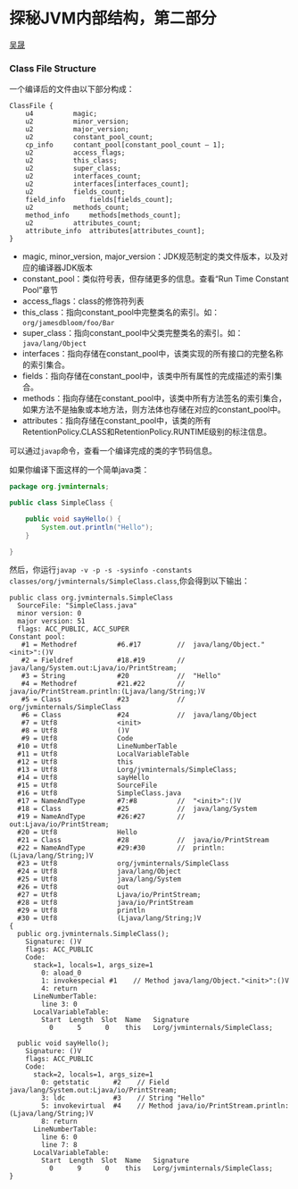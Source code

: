 # 探秘JVM内部结构，第二部分

[吴晟](https://github.com/wu-sheng)

### Class File Structure
一个编译后的文件由以下部分构成：
```class
ClassFile {
    u4			magic;
    u2			minor_version;
    u2			major_version;
    u2			constant_pool_count;
    cp_info		contant_pool[constant_pool_count – 1];
    u2			access_flags;
    u2			this_class;
    u2			super_class;
    u2			interfaces_count;
    u2			interfaces[interfaces_count];
    u2			fields_count;
    field_info		fields[fields_count];
    u2			methods_count;
    method_info		methods[methods_count];
    u2			attributes_count;
    attribute_info	attributes[attributes_count];
}
```

- magic, minor_version, major_version：JDK规范制定的类文件版本，以及对应的编译器JDK版本
- constant_pool：类似符号表，但存储更多的信息。查看“Run Time Constant Pool”章节
- access_flags：class的修饰符列表
- this_class：指向constant_pool中完整类名的索引。如：`org/jamesdbloom/foo/Bar`
- super_class：指向constant_pool中父类完整类名的索引。如：`java/lang/Object`
- interfaces：指向存储在constant_pool中，该类实现的所有接口的完整名称的索引集合。
- fields：指向存储在constant_pool中，该类中所有属性的完成描述的索引集合。
- methods：指向存储在constant_pool中，该类中所有方法签名的索引集合，如果方法不是抽象或本地方法，则方法体也存储在对应的constant_pool中。
- attributes：指向存储在constant_pool中，该类的所有RetentionPolicy.CLASS和RetentionPolicy.RUNTIME级别的标注信息。

可以通过`javap`命令，查看一个编译完成的类的字节码信息。

如果你编译下面这样的一个简单java类：
```java
package org.jvminternals;

public class SimpleClass {

    public void sayHello() {
        System.out.println("Hello");
    }

}
```

然后，你运行`javap -v -p -s -sysinfo -constants classes/org/jvminternals/SimpleClass.class`,你会得到以下输出：
```
public class org.jvminternals.SimpleClass
  SourceFile: "SimpleClass.java"
  minor version: 0
  major version: 51
  flags: ACC_PUBLIC, ACC_SUPER
Constant pool:
   #1 = Methodref          #6.#17         //  java/lang/Object."<init>":()V
   #2 = Fieldref           #18.#19        //  java/lang/System.out:Ljava/io/PrintStream;
   #3 = String             #20            //  "Hello"
   #4 = Methodref          #21.#22        //  java/io/PrintStream.println:(Ljava/lang/String;)V
   #5 = Class              #23            //  org/jvminternals/SimpleClass
   #6 = Class              #24            //  java/lang/Object
   #7 = Utf8               <init>
   #8 = Utf8               ()V
   #9 = Utf8               Code
  #10 = Utf8               LineNumberTable
  #11 = Utf8               LocalVariableTable
  #12 = Utf8               this
  #13 = Utf8               Lorg/jvminternals/SimpleClass;
  #14 = Utf8               sayHello
  #15 = Utf8               SourceFile
  #16 = Utf8               SimpleClass.java
  #17 = NameAndType        #7:#8          //  "<init>":()V
  #18 = Class              #25            //  java/lang/System
  #19 = NameAndType        #26:#27        //  out:Ljava/io/PrintStream;
  #20 = Utf8               Hello
  #21 = Class              #28            //  java/io/PrintStream
  #22 = NameAndType        #29:#30        //  println:(Ljava/lang/String;)V
  #23 = Utf8               org/jvminternals/SimpleClass
  #24 = Utf8               java/lang/Object
  #25 = Utf8               java/lang/System
  #26 = Utf8               out
  #27 = Utf8               Ljava/io/PrintStream;
  #28 = Utf8               java/io/PrintStream
  #29 = Utf8               println
  #30 = Utf8               (Ljava/lang/String;)V
{
  public org.jvminternals.SimpleClass();
    Signature: ()V
    flags: ACC_PUBLIC
    Code:
      stack=1, locals=1, args_size=1
        0: aload_0
        1: invokespecial #1    // Method java/lang/Object."<init>":()V
        4: return
      LineNumberTable:
        line 3: 0
      LocalVariableTable:
        Start  Length  Slot  Name   Signature
          0      5      0    this   Lorg/jvminternals/SimpleClass;

  public void sayHello();
    Signature: ()V
    flags: ACC_PUBLIC
    Code:
      stack=2, locals=1, args_size=1
        0: getstatic      #2    // Field java/lang/System.out:Ljava/io/PrintStream;
        3: ldc            #3    // String "Hello"
        5: invokevirtual  #4    // Method java/io/PrintStream.println:(Ljava/lang/String;)V
        8: return
      LineNumberTable:
        line 6: 0
        line 7: 8
      LocalVariableTable:
        Start  Length  Slot  Name   Signature
          0      9      0    this   Lorg/jvminternals/SimpleClass;
}
```
